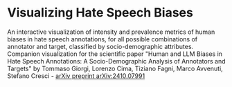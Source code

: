 # Visualizing Hate Speech Biases

An interactive visualization of intensity and prevalence metrics of human biases in hate speech annotations, for all possible combinations of annotator and target, classified by socio-demographic attributes.
Companion visualization for the scientific paper "Human and LLM Biases in Hate Speech Annotations: A Socio-Demographic Analysis of Annotators and Targets" by Tommaso Giorgi, Lorenzo Cima, Tiziano Fagni, Marco Avvenuti, Stefano Cresci - [arXiv preprint arXiv:2410.07991](https://arxiv.org/abs/2410.07991)
